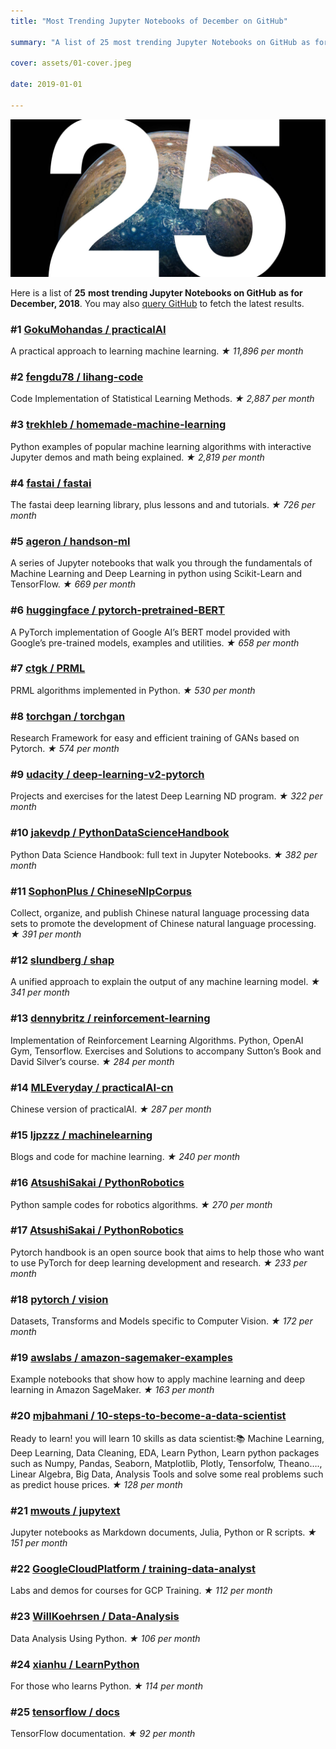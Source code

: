 ```yaml
---
title: "Most Trending Jupyter Notebooks of December on GitHub"

summary: "A list of 25 most trending Jupyter Notebooks on GitHub as for December, 2018"

cover: assets/01-cover.jpeg

date: 2019-01-01

---
```


![Most Trending Jupyter Notebooks of December on GitHub](assets/01-cover.jpeg)

Here is a list of **25** **most trending Jupyter Notebooks on GitHub** **as for December, 2018**. You may also [query GitHub](https://github.com/trending/jupyter-notebook?since=monthly) to fetch the latest results.

### #1 [GokuMohandas / practicalAI](https://github.com/GokuMohandas/practicalAI)

A practical approach to learning machine learning.
_★ 11,896 per month_

### #2 [fengdu78 / lihang-code](https://github.com/fengdu78/lihang-code)

Code Implementation of Statistical Learning Methods.
_★ 2,887 per month_

### #3 [trekhleb / homemade-machine-learning](https://github.com/trekhleb/homemade-machine-learning)

Python examples of popular machine learning algorithms with interactive Jupyter demos and math being explained.
_★ 2,819 per month_

### #4 [fastai / fastai](https://github.com/fastai/fastai)

The fastai deep learning library, plus lessons and and tutorials.
_★ 726_ _per month_

### #5 [ageron / handson-ml](https://github.com/ageron/handson-ml)

A series of Jupyter <span id="rmm"><span id="rmm"><span id="rmm"><span id="rmm"><span id="rmm"><span id="rmm"><span id="rmm"><span id="rmm"><span id="rmm"><span id="rmm"><span id="rmm"><span id="rmm"><span id="rmm"><span id="rmm">n</span></span></span></span></span></span></span></span></span></span></span></span></span></span>otebooks that walk you through the fundamentals of Machine Learning and Deep Learning in python using Scikit-Learn and TensorFlow.
_★ 669_ _per month_

### #6 [huggingface / pytorch-pretrained-BERT](https://github.com/huggingface/pytorch-pretrained-BERT)

A PyTorch implementation of Google AI’s BERT model provided with Google’s pre-trained models, examples and utilities.
_★ 658_ _per month_

### #7 [ctgk / PRML](https://github.com/ctgk/PRML)

PRML algorithms implemented in Python.
_★ 530_ _per month_

### #8 [torchgan / torchgan](https://github.com/torchgan/torchgan)

Research Framework for easy and efficient training of GANs based on Pytorch.
_★ 574_ _per month_

### #9 [udacity / deep-learning-v2-pytorch](https://github.com/udacity/deep-learning-v2-pytorch)

Projects and exercises for the latest Deep Learning ND program.
_★ 322_ _per month_

### #10 [jakevdp / PythonDataScienceHandbook](https://github.com/jakevdp/PythonDataScienceHandbook)

Python Data Science Handbook: full text in Jupyter Notebooks.
_★ 382_ _per month_

### #11 [SophonPlus / ChineseNlpCorpus](https://github.com/SophonPlus/ChineseNlpCorpus)

Collect, organize, and publish Chinese natural language processing data sets to promote the development of Chinese natural language processing.
_★ 391_ _per month_

### #12 [slundberg / shap](https://github.com/slundberg/shap)

A unified approach to explain the output of any machine learning model.
_★ 341_ _per month_

### #13 [dennybritz / reinforcement-learning](https://github.com/dennybritz/reinforcement-learning)

Implementation of Reinforcement Learning Algorithms. Python, OpenAI Gym, Tensorflow. Exercises and Solutions to accompany Sutton’s Book and David Silver’s course.
_★ 284_ _per month_

### #14 [MLEveryday / practicalAI-cn](https://github.com/MLEveryday/practicalAI-cn)

Chinese version of practicalAI.
_★ 287_ _per month_

### #15 [ljpzzz / machinelearning](https://github.com/ljpzzz/machinelearning)

Blogs and code for machine learning.
_★ 240_ _per month_

### #16 [AtsushiSakai / PythonRobotics](https://github.com/AtsushiSakai/PythonRobotics)

Python sample codes for robotics algorithms.
_★ 270_ _per month_

### #17 [AtsushiSakai / PythonRobotics](https://github.com/AtsushiSakai/PythonRobotics)

Pytorch handbook is an open source book that aims to help those who want to use PyTorch for deep learning development and research.
_★ 233_ _per month_

### #18 [pytorch / vision](https://github.com/pytorch/vision)

Datasets, Transforms and Models specific to Computer Vision.
_★ 172_ _per month_

### #19 [awslabs / amazon-sagemaker-examples](https://github.com/awslabs/amazon-sagemaker-examples)

Example notebooks that show how to apply machine learning and deep learning in Amazon SageMaker.
_★ 163_ _per month_

### #20 [mjbahmani / 10-steps-to-become-a-data-scientist](https://github.com/mjbahmani/10-steps-to-become-a-data-scientist)

Ready to learn! you will learn 10 skills as data scientist:📚 Machine Learning, Deep Learning, Data Cleaning, EDA, Learn Python, Learn python packages such as Numpy, Pandas, Seaborn, Matplotlib, Plotly, Tensorfolw, Theano…., Linear Algebra, Big Data, Analysis Tools and solve some real problems such as predict house prices.
_★ 128_ _per month_

### #21 [mwouts / jupytext](https://github.com/mwouts/jupytext)

Jupyter notebooks as Markdown documents, Julia, Python or R scripts.
_★ 151_ _per month_

### #22 [GoogleCloudPlatform / training-data-analyst](https://github.com/GoogleCloudPlatform/training-data-analyst)

Labs and demos for courses for GCP Training.
_★ 112_ _per month_

### #23 [WillKoehrsen / Data-Analysis](https://github.com/WillKoehrsen/Data-Analysis)

Data Analysis Using Python.
_★ 106_ _per month_

### #24 [xianhu / LearnPython](https://github.com/xianhu/LearnPython)

For those who learns Python.
_★ 114_ _per month_

### #25 [tensorflow / docs](https://github.com/tensorflow/docs)

TensorFlow documentation.
_★ 92_ _per month_
